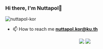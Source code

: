 ### Hi there, I'm Nuttapol👋
<p align="left"> <img src="https://komarev.com/ghpvc/?username=nuttapol-kor&label=Profile%20views&color=0e75b6&style=flat" alt="nuttapol-kor" /> </p>

- 📫 How to reach me **nuttapol.kor@ku.th**

<p align="center">
  <img align="center" src="https://github-readme-stats.vercel.app/api/top-langs/?username=nuttapol-kor&theme=vue&hide_langs_below=1&layout=compact" />
  <img align="center" src="https://github-readme-stats.vercel.app/api?username=nuttapol-kor&show_icons=true&theme=vue&line_height=21"/>
</p>


<!--
**nuttapol-kor/nuttapol-kor** is a ✨ _special_ ✨ repository because its `README.md` (this file) appears on your GitHub profile.

Here are some ideas to get you started:

- 🔭 I’m currently working on ...
- 🌱 I’m currently learning ...
- 👯 I’m looking to collaborate on ...
- 🤔 I’m looking for help with ...
- 💬 Ask me about ...
- 📫 How to reach me: ...
- 😄 Pronouns: ...
- ⚡ Fun fact: ...
-->
